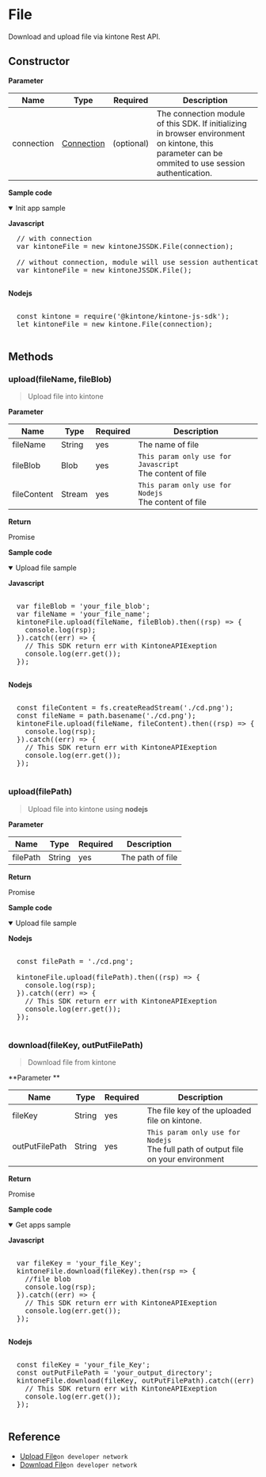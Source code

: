 # File

Download and upload file via kintone Rest API.

## Constructor

**Parameter**

| Name| Type| Required| Description |
| --- | --- | --- | --- |
| connection | [Connection](../connection) | (optional) | The connection module of this SDK. If initializing in browser environment on kintone, this parameter can be ommited to use session authentication.

**Sample code**

<details class="tab-container" open>
<Summary>Init app sample</Summary>

<strong class="tab-name">Javascript</strong>

<pre class="inline-code">
  // with connection
  var kintoneFile = new kintoneJSSDK.File(connection);

  // without connection, module will use session authentication of kintone
  var kintoneFile = new kintoneJSSDK.File();

</pre>

<strong class="tab-name">Nodejs</strong>

<pre class="inline-code">

  const kintone = require('@kintone/kintone-js-sdk');
  let kintoneFile = new kintone.File(connection);

</pre>

</details>

## Methods

### upload(fileName, fileBlob)

> Upload file into kintone

**Parameter**

| Name| Type| Required| Description |
| --- | --- | --- | --- |
| fileName | String | yes | The name of file
| fileBlob | Blob | yes | `This param only use for Javascript` <br> The content of file
| fileContent | Stream | yes | `This param only use for Nodejs` <br> The content of file

**Return**

Promise

**Sample code**

<details class="tab-container" open>
<Summary>Upload file sample</Summary>

<strong class="tab-name">Javascript</strong>

<pre class="inline-code">

  var fileBlob = 'your_file_blob';
  var fileName = 'your_file_name';
  kintoneFile.upload(fileName, fileBlob).then((rsp) => {
    console.log(rsp);
  }).catch((err) => {
    // This SDK return err with KintoneAPIExeption
    console.log(err.get());
  });

</pre>

<strong class="tab-name">Nodejs</strong>

<pre class="inline-code">

  const fileContent = fs.createReadStream('./cd.png');
  const fileName = path.basename('./cd.png');
  kintoneFile.upload(fileName, fileContent).then((rsp) => {
    console.log(rsp);
  }).catch((err) => {
    // This SDK return err with KintoneAPIExeption
    console.log(err.get());
  });

</pre>

</details>

### upload(filePath)

> Upload file into kintone using <b>nodejs</b>

**Parameter**

| Name| Type| Required| Description |
| --- | --- | --- | --- |
| filePath | String | yes | The path of file

**Return**

Promise

**Sample code**

<details class="tab-container" open>
<Summary>Upload file sample</Summary>

<strong class="tab-name">Nodejs</strong>

<pre class="inline-code">

  const filePath = './cd.png';
  
  kintoneFile.upload(filePath).then((rsp) => {
    console.log(rsp);
  }).catch((err) => {
    // This SDK return err with KintoneAPIExeption
    console.log(err.get());
  });

</pre>

</details>

### download(fileKey, outPutFilePath)

> Download file from kintone

**Parameter **

| Name| Type| Required| Description |
| --- | --- | --- | --- |
| fileKey | String | yes | The file key of the uploaded file on kintone.
| outPutFilePath | String | yes | `This param only use for Nodejs` <br> The full path of output file on your environment

**Return**

Promise

**Sample code**

<details class="tab-container" open>
<Summary>Get apps sample</Summary>

<strong class="tab-name">Javascript</strong>

<pre class="inline-code">

  var fileKey = 'your_file_Key';
  kintoneFile.download(fileKey).then(rsp => {
    //file blob
    console.log(rsp);
  }).catch((err) => {
    // This SDK return err with KintoneAPIExeption
    console.log(err.get());
  });

</pre>

<strong class="tab-name">Nodejs</strong>

<pre class="inline-code">

  const fileKey = 'your_file_Key';
  const outPutFilePath = 'your_output_directory';
  kintoneFile.download(fileKey, outPutFilePath).catch((err) => {
    // This SDK return err with KintoneAPIExeption
    console.log(err.get());
  });
  
</pre>

</details>

## Reference

- [Upload File](https://developer.kintone.io/hc/en-us/articles/212494448-Upload-File)`on developer network`
- [Download File](https://developer.kintone.io/hc/en-us/articles/212494468-Download-File)`on developer network`
